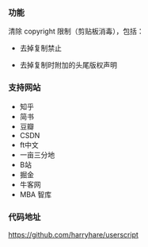 ### 功能

清除 copyright 限制（剪贴板消毒），包括：

* 去掉复制禁止

* 去掉复制时附加的头尾版权声明

### 支持网站

- 知乎 
- 简书 
- 豆瓣
- CSDN
- ft中文
- 一亩三分地
- B站
- 掘金
- 牛客网
- MBA 智库



### 代码地址

https://github.com/harryhare/userscript
